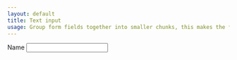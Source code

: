 ```yaml
---
layout: default
title: Text input
usage: Group form fields together into smaller chunks, this makes the form feel easier to complete and less intimidating. Labels should always be used as screen-readers will have problems if they are omitted. The wrapping label pattern is preferred over the use of the for attribute, as this requires a corresponding id on the target form input, which may change according to how it needs to be integrated with a backend system. All inputs have autocorrect="off" added for usability on mobiles and tablets.
---
```



<div class="form-group relative">
    <label for="name">Name</label>
    <input aria-required="true" required="" id="name" class="grey form-control input--large dirty" type="text">
    <ul class="current-errors"></ul>
</div>